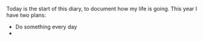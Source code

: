 Today is the start of this diary, to document how my life is going. This year I have two plans:
- Do something every day
- 